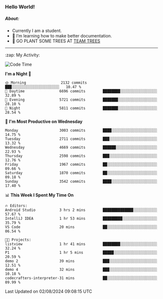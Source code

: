 ### Hello World!

##### About:
- Currently I am a student.
- 🌱 I’m learning how to make better documentation.
- 🌱 GO PLANT SOME TREES AT [TEAM TREES](https://teamtrees.org/)

---
  <summary>:zap: My Activity:</summary>
  
<!--START_SECTION:waka-->
![Code Time](http://img.shields.io/badge/Code%20Time-1%2C385%20hrs%2031%20mins-blue)

**I'm a Night 🦉** 

```text
🌞 Morning                2132 commits        ███░░░░░░░░░░░░░░░░░░░░░░   10.47 % 
🌆 Daytime                6696 commits        ████████░░░░░░░░░░░░░░░░░   32.89 % 
🌃 Evening                5721 commits        ███████░░░░░░░░░░░░░░░░░░   28.10 % 
🌙 Night                  5811 commits        ███████░░░░░░░░░░░░░░░░░░   28.54 % 
```
📅 **I'm Most Productive on Wednesday** 

```text
Monday                   3003 commits        ████░░░░░░░░░░░░░░░░░░░░░   14.75 % 
Tuesday                  2711 commits        ███░░░░░░░░░░░░░░░░░░░░░░   13.32 % 
Wednesday                4669 commits        ██████░░░░░░░░░░░░░░░░░░░   22.93 % 
Thursday                 2598 commits        ███░░░░░░░░░░░░░░░░░░░░░░   12.76 % 
Friday                   1967 commits        ██░░░░░░░░░░░░░░░░░░░░░░░   09.66 % 
Saturday                 1870 commits        ██░░░░░░░░░░░░░░░░░░░░░░░   09.18 % 
Sunday                   3542 commits        ████░░░░░░░░░░░░░░░░░░░░░   17.40 % 
```


📊 **This Week I Spent My Time On** 

```text
🔥 Editors: 
Android Studio           3 hrs 2 mins        ██████████████░░░░░░░░░░░   57.67 % 
IntelliJ IDEA            1 hr 53 mins        █████████░░░░░░░░░░░░░░░░   35.79 % 
VS Code                  20 mins             ██░░░░░░░░░░░░░░░░░░░░░░░   06.54 % 

🐱‍💻 Projects: 
listview                 1 hr 41 mins        ████████░░░░░░░░░░░░░░░░░   32.24 % 
P1                       1 hr 5 mins         █████░░░░░░░░░░░░░░░░░░░░   20.59 % 
demo 2                   39 mins             ███░░░░░░░░░░░░░░░░░░░░░░   12.51 % 
demo 4                   32 mins             ███░░░░░░░░░░░░░░░░░░░░░░   10.18 % 
codecrafters-interpreter-31 mins             ██░░░░░░░░░░░░░░░░░░░░░░░   09.99 % 
```


 Last Updated on 02/08/2024 09:08:15 UTC
<!--END_SECTION:waka-->
